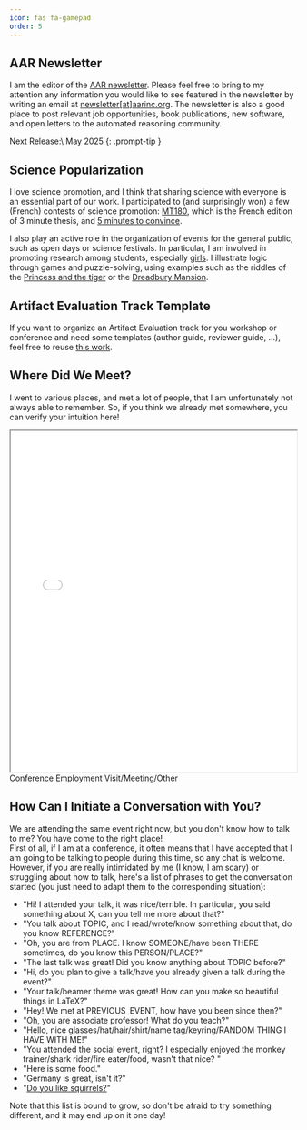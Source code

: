 ```yaml
---
icon: fas fa-gamepad
order: 5
---
```


## AAR Newsletter

I am the editor of the [AAR newsletter](https://aarinc.org//newletters). Please feel free to bring to my attention any information you would like to see featured in the newsletter by writing an email at [newsletter[at]aarinc.org](mailto:newsletter@aarinc.org). The newsletter is also a good place to post relevant job opportunities, book publications, new software, and open letters to the automated reasoning community. 

> 
Next Release:\\
May 2025
{: .prompt-tip }

## Science Popularization

I love science promotion, and I think that sharing science with everyone is an essential part of our work. 
I participated to (and surprisingly won) a few (French) contests of science promotion: [MT180](https://www.youtube.com/watch?v=LdVQyov38sQ), which is the French edition of 3 minute thesis, and [5 minutes to convince](/assets/pdf/5_minutes_pour_convaincre.pdf). 

I also play an active role in the organization of events for the general public, such as open days or science festivals. In particular, I am involved in promoting research among students, especially [girls](https://filles-et-maths.fr/). I illustrate logic through games and puzzle-solving, using examples such as the riddles of the [Princess and the tiger](/assets/pdf/tiger.pdf) or the [Dreadbury Mansion](/assets/pdf/agatha.pdf).


## Artifact Evaluation Track Template

If you want to organize an Artifact Evaluation track for you workshop or conference and need some templates (author guide, reviewer guide, ...), feel free to reuse [this work](https://drive.google.com/drive/folders/1-AqZA5qwYZGBPhOO9AtJIJvYzne-tAYb?usp=sharing).


## Where Did We Meet?

I went to various places, and met a lot of people, that I am unfortunately not always able to remember. So, if you think we already met somewhere, you can verify your intuition here!

<iframe src="/assets/map/event-map.html" height="600" width="100%"></iframe>

<div>
<marker-conf></marker-conf> Conference
<marker-job></marker-job> Employment
<marker-meeting></marker-meeting> Visit/Meeting/Other
</div>


## How Can I Initiate a Conversation with You?
We are attending the same event right now, but you don't know how to talk to me? You have come to the right place!  
First of all, if I am at a conference, it often means that I have accepted that I am going to be talking to people during this time, so any chat is welcome.  
However, if you are really intimidated by me (I know, I am scary) or struggling about how to talk, here's a list of phrases to get the conversation started (you just need to adapt them to the corresponding situation):
  * "Hi! I attended your talk, it was nice/terrible. In particular, you said something about X, can you tell me more about that?"
  * "You talk about TOPIC, and I read/wrote/know something about that, do you know REFERENCE?"
  * "Oh, you are from PLACE. I know SOMEONE/have been THERE sometimes, do you know this PERSON/PLACE?"
  * "The last talk was great! Did you know anything about TOPIC before?"
  * "Hi, do you plan to give a talk/have you already given a talk during the event?"
  * "Your talk/beamer theme was great! How can you make so beautiful things in LaTeX?"
  * "Hey! We met at PREVIOUS_EVENT, how have you been since then?"
  * "Oh, you are associate professor! What do you teach?"
  * "Hello, nice glasses/hat/hair/shirt/name tag/keyring/RANDOM THING I HAVE WITH ME!"
  * "You attended the social event, right? I especially enjoyed the monkey trainer/shark rider/fire eater/food, wasn't that nice? "
  * "Here is some food."
  * "Germany is great, isn't it?"
  * "<a href="{{ site.url }}{{ site.baseurl }}/assets/img/squirrel_dealer.png">Do you like squirrels?</a>"

Note that this list is bound to grow, so don't be afraid to try something different, and it may end up on it one day!
